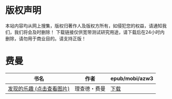 # 版权声明

本站内容均从网上搜集，版权归著作人及版权方所有，如侵犯您的权益，请通知我们，我们将会及时删除！ 下载链接仅供宽带测试研究用途，请下载后在24小时内删除，请勿用于商业目的。请支持正版！

# 费曼

| 书名 | 作者 | epub/mobi/azw3 |
| --- | --- | --- |
| [发现的乐趣 (点击查看图片)](https://www.dushupai.com/attachment/2024/06/07/fc9ca95bd6a6be78.jpg) | 理查德・费曼 | [下载](https://url89.ctfile.com/f/31084289-1357035826-de103a?p=8866) |
